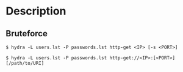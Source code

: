 # Description

## Bruteforce

```
$ hydra -L users.lst -P passwords.lst http-get <IP> [-s <PORT>]

$ hydra -L users.lst -P passwords.lst http-get://<IP>:[<PORT>][/path/to/URI]
```